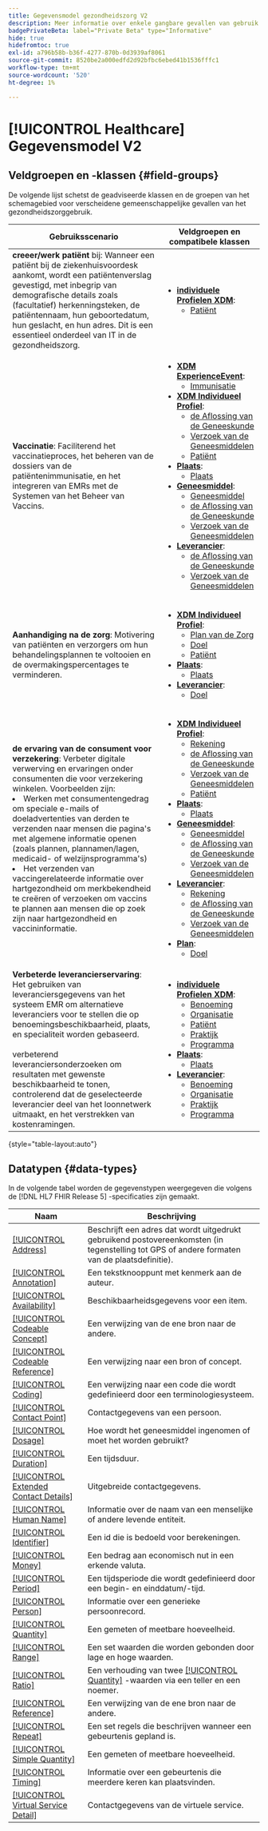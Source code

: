 ```yaml
---
title: Gegevensmodel gezondheidszorg V2
description: Meer informatie over enkele gangbare gevallen van gebruik in de gezondheidszorg en de beste klassen, verwante veldgroepen en te gebruiken datatypen.
badgePrivateBeta: label="Private Beta" type="Informative"
hide: true
hidefromtoc: true
exl-id: a796b58b-b36f-4277-870b-0d3939af8061
source-git-commit: 8520be2a000edfd2d92bfbc6ebed41b1536fffc1
workflow-type: tm+mt
source-wordcount: '520'
ht-degree: 1%

---
```


# [!UICONTROL Healthcare] Gegevensmodel V2

## Veldgroepen en -klassen {#field-groups}

De volgende lijst schetst de geadviseerde klassen en de groepen van het schemagebied voor verscheidene gemeenschappelijke gevallen van het gezondheidszorggebruik.

| Gebruiksscenario | Veldgroepen en compatibele klassen |
| --- | --- |
| **creeer/werk patiënt** bij: Wanneer een patiënt bij de ziekenhuisvoordesk aankomt, wordt een patiëntenverslag gevestigd, met inbegrip van demografische details zoals (facultatief) herkenningsteken, de patiëntennaam, hun geboortedatum, hun geslacht, en hun adres. Dit is een essentieel onderdeel van IT in de gezondheidszorg. | <ul><li>**[individuele Profielen XDM](../../classes/individual-profile.md)**:<ul><li>[ Patiënt ](./field-groups/patient.md)</li></ul></li></ul> |
| **Vaccinatie**: Faciliterend het vaccinatieproces, het beheren van de dossiers van de patiëntenimmunisatie, en het integreren van EMRs met de Systemen van het Beheer van Vaccins. | <ul><li>**[XDM ExperienceEvent](../../classes/experienceevent.md)**:<ul><li>[ Immunisatie ](./field-groups/immunization.md)</li></ul></li><li>**[XDM Individueel Profiel](../../classes/individual-profile.md)**:<ul><li>[ de Aflossing van de Geneeskunde ](./field-groups/medication-dispense.md)</li><li>[ Verzoek van de Geneesmiddelen ](./field-groups/medication-request.md)</li><li>[ Patiënt ](./field-groups/patient.md)</li></ul></li><li>**[Plaats](./classes/location.md)**:<ul><li>[ Plaats ](./field-groups/location.md)</li></ul><li>**[Geneesmiddel](../../classes/medication.md)**:<ul><li>[ Geneesmiddel ](./field-groups/medication.md)</li><li>[ de Aflossing van de Geneeskunde ](./field-groups/medication-dispense.md)</li><li>[ Verzoek van de Geneesmiddelen ](./field-groups/medication-request.md)</li></ul></li><li>**[Leverancier](../../classes/provider.md)**:<ul><li>[ de Aflossing van de Geneeskunde ](./field-groups/medication-dispense.md)</li><li>[ Verzoek van de Geneesmiddelen ](./field-groups/medication-request.md)</li></ul></li></ul> |
| **Aanhandiging na de zorg**: Motivering van patiënten en verzorgers om hun behandelingsplannen te voltooien en de overmakingspercentages te verminderen. | <ul><li>**[XDM Individueel Profiel](../../classes/individual-profile.md)**:<ul><li>[ Plan van de Zorg ](./field-groups/care-plan.md)</li><li>[ Doel ](./field-groups/goal.md)</li><li>[ Patiënt ](./field-groups/patient.md)</li></ul></li><li>**[Plaats](./classes/location.md)**:<ul><li>[ Plaats ](./field-groups/location.md)</li></ul><li>**[Leverancier](../../classes/provider.md)**:<ul><li>[ Doel ](./field-groups/goal.md)</li></ul></li></ul> |
| **de ervaring van de consument voor verzekering**: Verbeter digitale verwerving en ervaringen onder consumenten die voor verzekering winkelen. Voorbeelden zijn: <li> Werken met consumentengedrag om speciale e-mails of doeladvertenties van derden te verzenden naar mensen die pagina&#39;s met algemene informatie openen (zoals plannen, plannamen/lagen, medicaid- of welzijnsprogramma&#39;s)</li><li> Het verzenden van vaccingerelateerde informatie over hartgezondheid om merkbekendheid te creëren of verzoeken om vaccins te plannen aan mensen die op zoek zijn naar hartgezondheid en vaccininformatie. </li> | <ul><li>**[XDM Individueel Profiel](../../classes/individual-profile.md)**:<ul><li>[ Rekening ](./field-groups/account.md)</li><li>[ de Aflossing van de Geneeskunde ](./field-groups/medication-dispense.md)</li><li>[ Verzoek van de Geneesmiddelen ](./field-groups/medication-request.md)</li><li>[ Patiënt ](./field-groups/patient.md)</li></ul></li><li>**[Plaats](./classes/location.md)**:<ul><li>[ Plaats ](./field-groups/location.md)</li></ul><li>**[Geneesmiddel](../../classes/medication.md)**:<ul><li>[ Geneesmiddel ](./field-groups/medication.md)</li><li>[ de Aflossing van de Geneeskunde ](./field-groups/medication-dispense.md)</li><li>[ Verzoek van de Geneesmiddelen ](./field-groups/medication-request.md)</li></ul></li><li>**[Leverancier](../../classes/provider.md)**:<ul><li>[ Rekening ](./field-groups/account.md)</li><li>[ de Aflossing van de Geneeskunde ](./field-groups/medication-dispense.md)</li><li>[ Verzoek van de Geneesmiddelen ](./field-groups/medication-request.md)</li></ul><li>**[Plan](../../classes/plan.md)**:<ul><li>[ Doel ](./field-groups/coverage.md)</li></ul></li></ul> |
| **Verbeterde leverancierservaring**: Het gebruiken van leveranciersgegevens van het systeem EMR om alternatieve leveranciers voor te stellen die op benoemingsbeschikbaarheid, plaats, en specialiteit worden gebaseerd. <br> <br> verbeterend leveranciersonderzoeken om resultaten met gewenste beschikbaarheid te tonen, controlerend dat de geselecteerde leverancier deel van het loonnetwerk uitmaakt, en het verstrekken van kostenramingen. | <ul><li>**[individuele Profielen XDM](../../classes/individual-profile.md)**:<ul><li>[ Benoeming ](./field-groups/appointment.md)</li><li>[ Organisatie ](./field-groups/organization.md)</li><li>[ Patiënt ](./field-groups/patient.md)</li><li>[ Praktijk ](./field-groups/practioner.md)</li><li>[ Programma ](./field-groups/schedule.md)</li></ul></li><li>**[Plaats](./classes/location.md)**:<ul><li>[ Plaats ](./field-groups/location.md)</li></ul><li>**[Leverancier](../../classes/provider.md)**:<ul><li>[ Benoeming ](./field-groups/appointment.md)</li><li>[ Organisatie ](./field-groups/organization.md)</li><li>[ Praktijk ](./field-groups/practioner.md)</li><li>[ Programma ](./field-groups/schedule.md)</li></ul></li></ul> |

{style="table-layout:auto"}

## Datatypen {#data-types}

In de volgende tabel worden de gegevenstypen weergegeven die volgens de [!DNL HL7 FHIR Release 5] -specificaties zijn gemaakt.

| Naam | Beschrijving |
| --- | --- |
| [[!UICONTROL Address]](./data-types/address.md) | Beschrijft een adres dat wordt uitgedrukt gebruikend postovereenkomsten (in tegenstelling tot GPS of andere formaten van de plaatsdefinitie). |
| [[!UICONTROL Annotation]](./data-types/annotation.md) | Een tekstknooppunt met kenmerk aan de auteur. |
| [[!UICONTROL Availability]](./data-types/availability.md) | Beschikbaarheidsgegevens voor een item. |
| [[!UICONTROL Codeable Concept]](./data-types/codeable-concept.md) | Een verwijzing van de ene bron naar de andere. |
| [[!UICONTROL Codeable Reference]](./data-types/codeable-reference.md) | Een verwijzing naar een bron of concept. |
| [[!UICONTROL Coding]](./data-types/coding.md) | Een verwijzing naar een code die wordt gedefinieerd door een terminologiesysteem. |
| [[!UICONTROL Contact Point]](./data-types/contact-point.md) | Contactgegevens van een persoon. |
| [[!UICONTROL Dosage]](./data-types/dosage.md) | Hoe wordt het geneesmiddel ingenomen of moet het worden gebruikt? |
| [[!UICONTROL Duration]](./data-types/duration.md) | Een tijdsduur. |
| [[!UICONTROL Extended Contact Details]](./data-types/extended-contact-detail.md) | Uitgebreide contactgegevens. |
| [[!UICONTROL Human Name]](./data-types/human-name.md) | Informatie over de naam van een menselijke of andere levende entiteit. |
| [[!UICONTROL Identifier]](./data-types/identifier.md) | Een id die is bedoeld voor berekeningen. |
| [[!UICONTROL Money]](./data-types/money.md) | Een bedrag aan economisch nut in een erkende valuta. |
| [[!UICONTROL Period]](./data-types/period.md) | Een tijdsperiode die wordt gedefinieerd door een begin- en einddatum/-tijd. |
| [[!UICONTROL Person]](./data-types/person.md) | Informatie over een generieke persoonrecord. |
| [[!UICONTROL Quantity]](./data-types/quantity.md) | Een gemeten of meetbare hoeveelheid. |
| [[!UICONTROL Range]](./data-types/range.md) | Een set waarden die worden gebonden door lage en hoge waarden. |
| [[!UICONTROL Ratio]](./data-types/ratio.md) | Een verhouding van twee [[!UICONTROL Quantity]](./data-types/quantity.md) -waarden via een teller en een noemer. |
| [[!UICONTROL Reference]](./data-types/reference.md) | Een verwijzing van de ene bron naar de andere. |
| [[!UICONTROL Repeat]](./data-types/repeat.md) | Een set regels die beschrijven wanneer een gebeurtenis gepland is. |
| [[!UICONTROL Simple Quantity]](./data-types/simple-quantity.md) | Een gemeten of meetbare hoeveelheid. |
| [[!UICONTROL Timing]](./data-types/timing.md) | Informatie over een gebeurtenis die meerdere keren kan plaatsvinden. |
| [[!UICONTROL Virtual Service Detail]](./data-types/virtual-service-detail.md) | Contactgegevens van de virtuele service. |
